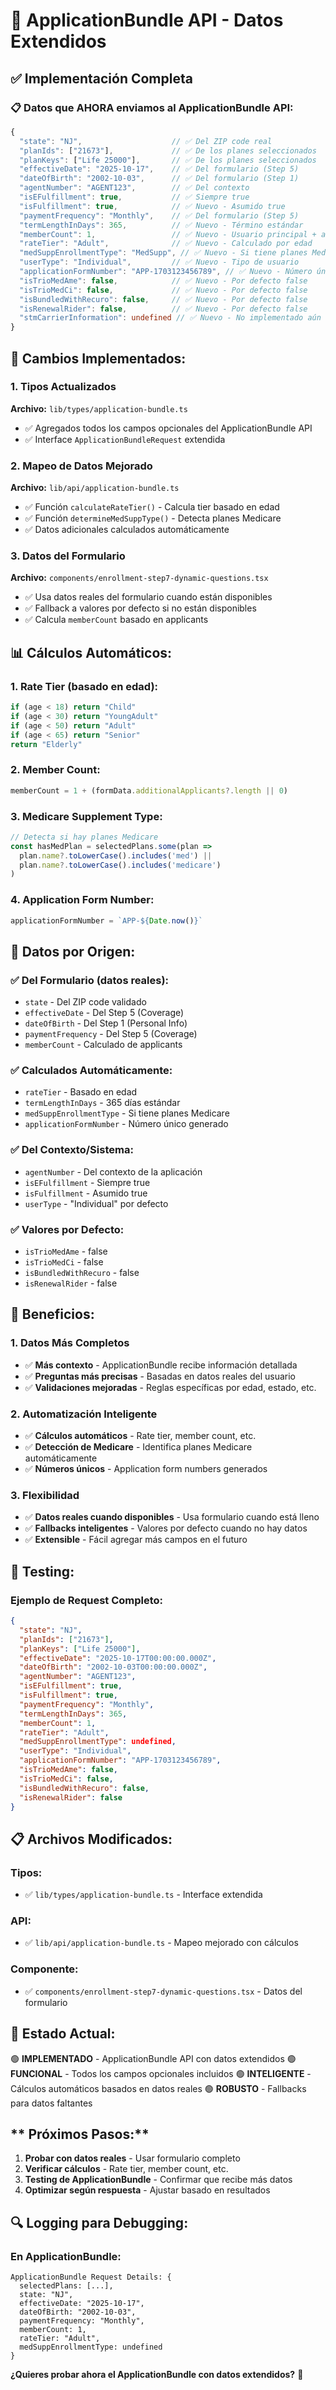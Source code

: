 # 🎯 **ApplicationBundle API - Datos Extendidos**

## **✅ Implementación Completa**

### **📋 Datos que AHORA enviamos al ApplicationBundle API:**

```typescript
{
  "state": "NJ",                    // ✅ Del ZIP code real
  "planIds": ["21673"],             // ✅ De los planes seleccionados
  "planKeys": ["Life 25000"],       // ✅ De los planes seleccionados
  "effectiveDate": "2025-10-17",    // ✅ Del formulario (Step 5)
  "dateOfBirth": "2002-10-03",      // ✅ Del formulario (Step 1)
  "agentNumber": "AGENT123",        // ✅ Del contexto
  "isEFulfillment": true,           // ✅ Siempre true
  "isFulfillment": true,            // ✅ Nuevo - Asumido true
  "paymentFrequency": "Monthly",    // ✅ Del formulario (Step 5)
  "termLengthInDays": 365,          // ✅ Nuevo - Término estándar
  "memberCount": 1,                 // ✅ Nuevo - Usuario principal + adicionales
  "rateTier": "Adult",              // ✅ Nuevo - Calculado por edad
  "medSuppEnrollmentType": "MedSupp", // ✅ Nuevo - Si tiene planes Medicare
  "userType": "Individual",         // ✅ Nuevo - Tipo de usuario
  "applicationFormNumber": "APP-1703123456789", // ✅ Nuevo - Número único
  "isTrioMedAme": false,            // ✅ Nuevo - Por defecto false
  "isTrioMedCi": false,             // ✅ Nuevo - Por defecto false
  "isBundledWithRecuro": false,     // ✅ Nuevo - Por defecto false
  "isRenewalRider": false,          // ✅ Nuevo - Por defecto false
  "stmCarrierInformation": undefined // ✅ Nuevo - No implementado aún
}
```

## **🔧 Cambios Implementados:**

### **1. Tipos Actualizados**
**Archivo:** `lib/types/application-bundle.ts`
- ✅ Agregados todos los campos opcionales del ApplicationBundle API
- ✅ Interface `ApplicationBundleRequest` extendida

### **2. Mapeo de Datos Mejorado**
**Archivo:** `lib/api/application-bundle.ts`
- ✅ Función `calculateRateTier()` - Calcula tier basado en edad
- ✅ Función `determineMedSuppType()` - Detecta planes Medicare
- ✅ Datos adicionales calculados automáticamente

### **3. Datos del Formulario**
**Archivo:** `components/enrollment-step7-dynamic-questions.tsx`
- ✅ Usa datos reales del formulario cuando están disponibles
- ✅ Fallback a valores por defecto si no están disponibles
- ✅ Calcula `memberCount` basado en applicants

## **📊 Cálculos Automáticos:**

### **1. Rate Tier (basado en edad):**
```typescript
if (age < 18) return "Child"
if (age < 30) return "YoungAdult"
if (age < 50) return "Adult"
if (age < 65) return "Senior"
return "Elderly"
```

### **2. Member Count:**
```typescript
memberCount = 1 + (formData.additionalApplicants?.length || 0)
```

### **3. Medicare Supplement Type:**
```typescript
// Detecta si hay planes Medicare
const hasMedPlan = selectedPlans.some(plan => 
  plan.name?.toLowerCase().includes('med') || 
  plan.name?.toLowerCase().includes('medicare')
)
```

### **4. Application Form Number:**
```typescript
applicationFormNumber = `APP-${Date.now()}`
```

## **🎯 Datos por Origen:**

### **✅ Del Formulario (datos reales):**
- `state` - Del ZIP code validado
- `effectiveDate` - Del Step 5 (Coverage)
- `dateOfBirth` - Del Step 1 (Personal Info)
- `paymentFrequency` - Del Step 5 (Coverage)
- `memberCount` - Calculado de applicants

### **✅ Calculados Automáticamente:**
- `rateTier` - Basado en edad
- `termLengthInDays` - 365 días estándar
- `medSuppEnrollmentType` - Si tiene planes Medicare
- `applicationFormNumber` - Número único generado

### **✅ Del Contexto/Sistema:**
- `agentNumber` - Del contexto de la aplicación
- `isEFulfillment` - Siempre true
- `isFulfillment` - Asumido true
- `userType` - "Individual" por defecto

### **✅ Valores por Defecto:**
- `isTrioMedAme` - false
- `isTrioMedCi` - false
- `isBundledWithRecuro` - false
- `isRenewalRider` - false

## **🚀 Beneficios:**

### **1. Datos Más Completos**
- ✅ **Más contexto** - ApplicationBundle recibe información detallada
- ✅ **Preguntas más precisas** - Basadas en datos reales del usuario
- ✅ **Validaciones mejoradas** - Reglas específicas por edad, estado, etc.

### **2. Automatización Inteligente**
- ✅ **Cálculos automáticos** - Rate tier, member count, etc.
- ✅ **Detección de Medicare** - Identifica planes Medicare automáticamente
- ✅ **Números únicos** - Application form numbers generados

### **3. Flexibilidad**
- ✅ **Datos reales cuando disponibles** - Usa formulario cuando está lleno
- ✅ **Fallbacks inteligentes** - Valores por defecto cuando no hay datos
- ✅ **Extensible** - Fácil agregar más campos en el futuro

## **🧪 Testing:**

### **Ejemplo de Request Completo:**
```json
{
  "state": "NJ",
  "planIds": ["21673"],
  "planKeys": ["Life 25000"],
  "effectiveDate": "2025-10-17T00:00:00.000Z",
  "dateOfBirth": "2002-10-03T00:00:00.000Z",
  "agentNumber": "AGENT123",
  "isEFulfillment": true,
  "isFulfillment": true,
  "paymentFrequency": "Monthly",
  "termLengthInDays": 365,
  "memberCount": 1,
  "rateTier": "Adult",
  "medSuppEnrollmentType": undefined,
  "userType": "Individual",
  "applicationFormNumber": "APP-1703123456789",
  "isTrioMedAme": false,
  "isTrioMedCi": false,
  "isBundledWithRecuro": false,
  "isRenewalRider": false
}
```

## **📋 Archivos Modificados:**

### **Tipos:**
- ✅ `lib/types/application-bundle.ts` - Interface extendida

### **API:**
- ✅ `lib/api/application-bundle.ts` - Mapeo mejorado con cálculos

### **Componente:**
- ✅ `components/enrollment-step7-dynamic-questions.tsx` - Datos del formulario

## **🎯 Estado Actual:**

🟢 **IMPLEMENTADO** - ApplicationBundle API con datos extendidos
🟢 **FUNCIONAL** - Todos los campos opcionales incluidos
🟢 **INTELIGENTE** - Cálculos automáticos basados en datos reales
🟢 **ROBUSTO** - Fallbacks para datos faltantes

## ** Próximos Pasos:**

1. **Probar con datos reales** - Usar formulario completo
2. **Verificar cálculos** - Rate tier, member count, etc.
3. **Testing de ApplicationBundle** - Confirmar que recibe más datos
4. **Optimizar según respuesta** - Ajustar basado en resultados

## **🔍 Logging para Debugging:**

### **En ApplicationBundle:**
```
ApplicationBundle Request Details: {
  selectedPlans: [...],
  state: "NJ",
  effectiveDate: "2025-10-17",
  dateOfBirth: "2002-10-03",
  paymentFrequency: "Monthly",
  memberCount: 1,
  rateTier: "Adult",
  medSuppEnrollmentType: undefined
}
```

**¿Quieres probar ahora el ApplicationBundle con datos extendidos?** 🎯
